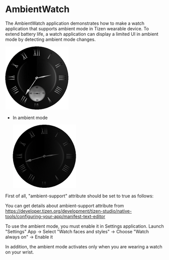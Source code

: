 # AmbientWatch #

The AmbientWatch application demonstrates how to make a watch application that supports ambient mode in Tizen wearable device.
To extend battery life, a watch application can display a limited UI in ambient mode by detecting ambient mode changes.

   ![main page](./AmbientWatch_Snapshot.png)

* In ambient mode

   ![main page](./AmbientWatch_AmbientMode.png)

First of all, "ambient-support" attribute should be set to true as follows:

 <watch-application appid="org.tizen.example.AmbientWatch" exec="AmbientWatch.dll" type="dotnet" ambient-support="true">
 </watch-application>

You can get details about ambient-support attribute from https://developer.tizen.org/development/tizen-studio/native-tools/configuring-your-app/manifest-text-editor

To use the ambient mode, you must enable it in Settings application.
  Launch "Settings" App -> Select "Watch faces and styles" -> Choose "Watch always on" -> Enable it

In addition, the ambient mode activates only when you are wearing a watch on your wrist.

